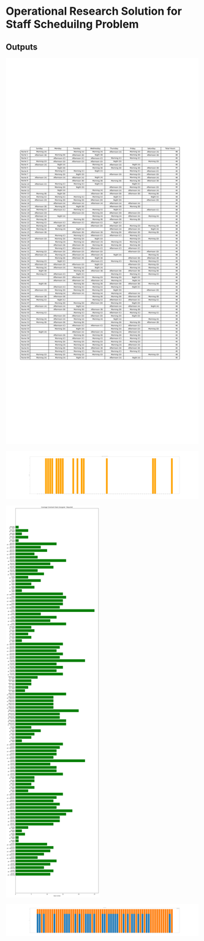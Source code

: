 # Operational Research Solution for Staff Scheduilng Problem

## Outputs

![image info](./main_assignment.png)


![image info](./consecutive_days_constraint_slack.png)


![image info](./converage_costraint_slack.png)


![image info](./working_hours_slack.png)